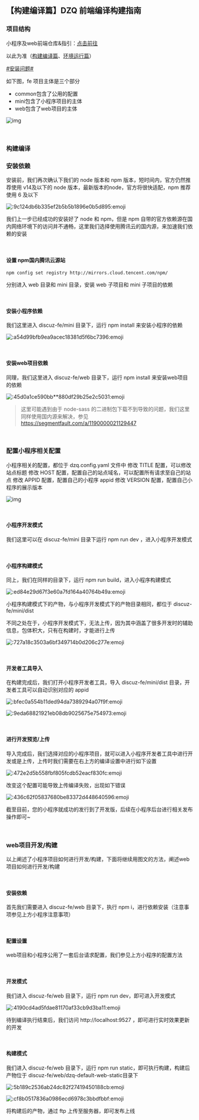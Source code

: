 ## 【构建编译篇】DZQ 前端编译构建指南

### 项目结构

小程序及web前端仓库&指引：[点击前往](https://gitee.com/Discuz/discuz-fe)

以此为准（[构建编译篇](https://discuz.chat/thread/51316)、[环境运行篇](https://discuz.chat/thread/51306)）

[#安装问题#](https://discuz.chat/topic/topic-detail/191)

如下图，fe 项目主体是三个部分

- common包含了公用的配置
- mini包含了小程序项目的主体
- web包含了web项目的主体

![img](https://z3.ax1x.com/2021/07/04/RWrCE6.png)

&emsp;

### 构建编译

### 安装依赖

安装前，我们再次确认下我们的 node 版本和 npm 版本，短时间内，官方仍然推荐使用 v14及以下的 node 版本，最新版本的node，官方将很快适配，npm 推荐使用 6 及以下

![:9c124db6b335ef2b5b5b1896e0b5d895:emoji](https://z3.ax1x.com/2021/07/04/RWDOCF.png)

我们上一步已经成功的安装好了 node 和 npm，但是 npm 自带的官方依赖源在国内网络环境下的访问并不通畅，这里我们选择使用腾讯云的国内源，来加速我们依赖的安装

&emsp;

#### 设置 npm国内腾讯云源站

```
npm config set registry http://mirrors.cloud.tencent.com/npm/
```

分别进入 web 目录和 mini 目录，安装 web 子项目和 mini 子项目的依赖

&emsp;

#### 安装小程序依赖

我们这里进入 discuz-fe/mini 目录下，运行 npm install 来安装小程序的依赖

![:a54d99bfb9ea9acec18381d5f6bc7396:emoji](https://z3.ax1x.com/2021/07/04/RWrpHx.png)

&emsp;

#### 安装web项目依赖

同理，我们这里进入 discuz-fe/web 目录下，运行 npm install 来安装web项目的依赖

![:45d0a1ce590bb**880df29b25e2c5031:emoji](https://z3.ax1x.com/2021/07/04/RWDHEV.png)

> 这里可能遇到由于 node-sass 的二进制包下载不到导致的问题，我们这里同样使用国内源来解决，参见 https://segmentfault.com/a/1190000021129447

&emsp;

### 配置小程序相关配置

小程序相关的配置，都位于 dzq.config.yaml 文件中
修改 TITLE 配置，可以修改站点标题
修改 HOST 配置，配置自己的站点域名，可以配置所有请求至自己的站点
修改 APPID 配置，配置自己的小程序 appid
修改 VERSION 配置，配置自己小程序的展示版本

![img](https://s3.bmp.ovh/imgs/2021/08/95c46ecdf285eb36.png)

&emsp;

#### 小程序开发模式

我们这里可以在 discuz-fe/mini 目录下运行 npm run dev ，进入小程序开发模式

&emsp;

#### 小程序构建模式

同上，我们在同样的目录下，运行 npm run build，进入小程序构建模式

![:ed84e29d67f3e60a7fd164a40764b49a:emoji](https://z3.ax1x.com/2021/07/04/RWrA8e.png)

小程序构建模式下的产物，与小程序开发模式下的产物目录相同，都位于 discuz-fe/mini/dist

不同之处在于，小程序开发模式下，无法上传，因为其中涵盖了很多开发时的辅助信息，包体积大，只有在构建时，才能进行上传

![:727a18c3503a6bf349714b0d206c277e:emoji](https://z3.ax1x.com/2021/07/04/RWDvv9.png)

&emsp;

#### 开发者工具导入

在构建完成后，我们打开小程序开发者工具，导入 discuz-fe/mini/dist 目录，开发者工具可以自动识别对应的 appid

![:bfec0a554b11ded94da7389294a07f9f:emoji](https://z3.ax1x.com/2021/07/04/RWrkCD.png)

![:9eda68821921eb08db9025675e754973:emoji](https://z3.ax1x.com/2021/07/04/RWDX34.png)

&emsp;

#### 进行开发预览/上传

导入完成后，我们选择对应的小程序项目，就可以进入小程序开发者工具中进行开发或是上传，上传时我们需要在右上方的编译设置中进行如下设置

![:472e2d5b558fbf805fcdb52eacf830fc:emoji](https://z3.ax1x.com/2021/07/04/RWDzuR.png)

改变这个配置可能导致上传编译失败，出现如下错误

![:436c62f05837680be83372d448640596:emoji](https://z3.ax1x.com/2021/07/04/RWDjgJ.png)

截至目前，您的小程序就成功的发行到了开发版，后续在小程序后台进行相关发布操作即可~

&emsp;

### web项目开发/构建

以上阐述了小程序项目如何进行开发/构建，下面将继续用图文的方法，阐述web项目如何进行开发/构建

&emsp;

#### 安装依赖

首先我们需要进入 discuz-fe/web 目录下，执行 npm i，进行依赖安装（注意事项参见上方小程序注意事项）

&emsp;

#### 配置设置

web项目和小程序公用了一套后台请求配置，我们参见上方小程序的配置方法

&emsp;

#### 开发模式

我们进入 discuz-fe/web 目录下，运行 npm run dev，即可进入开发模式

![:4190cd4ad5fdae81170af33cb9d3ba11:emoji](https://z3.ax1x.com/2021/07/04/RWrSD1.png)

待到编译执行结束后，我们访问 http://localhost:9527 ，即可进行实时效果更新的开发

&emsp;

#### 构建模式

我们进入 discuz-fe/web 目录下，运行 npm run static，即可执行构建，构建后产物位于 discuz-fe/web/dzq-default-web-static目录下

![:5b189c2536ab24dc82f27419450188cb:emoji](https://z3.ax1x.com/2021/07/04/RWDbNT.png)

![:cf8b0517836a0986ecd6978c3bbdfbbf:emoji](https://z3.ax1x.com/2021/07/04/RWri4O.png)

将构建后的产物，通过 ftp 上传至服务器，即可发布上线
